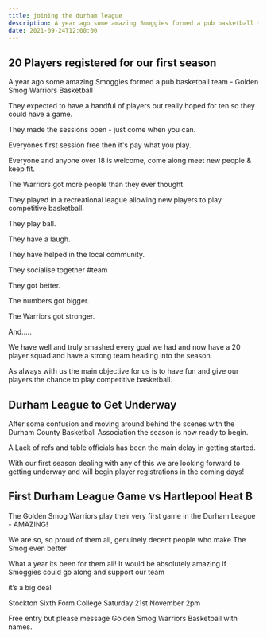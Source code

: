 ```yaml
---
title: joining the durham league
description: A year ago some amazing Smoggies formed a pub basketball team - Golden Smog Warriors Basketball
date: 2021-09-24T12:00:00
---
```


## 20 Players registered for our first season

A year ago some amazing Smoggies formed a pub basketball team - Golden Smog Warriors Basketball

They expected to have a handful of players but really hoped for ten so they could have a game.

They made the sessions open - just come when you can.

Everyones first session free then it's pay what you play.

Everyone and anyone over 18 is welcome, come along meet new people & keep fit.

The Warriors got more people than they ever thought.

They played in a recreational league allowing new players to play competitive basketball.

They play ball.

They have a laugh.

They have helped in the local community.

They socialise together #team

They got better.

The numbers got bigger.

The Warriors got stronger.

And.....

We have well and truly smashed every goal we had and now have a 20 player squad and have a strong team heading into the season.

As always with us the main objective for us is to have fun and give our players the chance to play competitive basketball.

## Durham League to Get Underway

After some confusion and moving around behind the scenes with the Durham County Basketball Association the season is now ready to begin.

A Lack of refs and table officials has been the main delay in getting started.

With our first season dealing with any of this we are looking forward to getting underway and will begin player registrations in the coming days!

## First Durham League Game vs Hartlepool Heat B

The Golden Smog Warriors play their very first game in the Durham League - AMAZING!

We are so, so proud of them all, genuinely decent people who make The Smog even better

What a year its been for them all!
It would be absolutely amazing if Smoggies could go along and support our team

it’s a big deal

Stockton Sixth Form College
Saturday 21st November
2pm

Free entry but please message Golden Smog Warriors Basketball with names.
